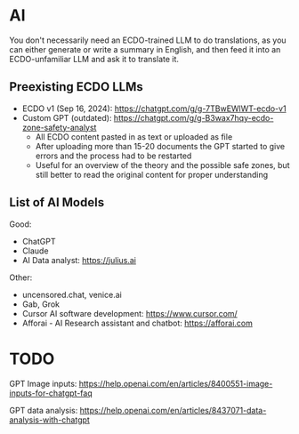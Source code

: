 # AI

You don't necessarily need an ECDO-trained LLM to do translations, as you can either generate or write a summary in English, and then feed it into an ECDO-unfamiliar LLM and ask it to translate it.

## Preexisting ECDO LLMs

- ECDO v1 (Sep 16, 2024): https://chatgpt.com/g/g-7TBwEWlWT-ecdo-v1
- Custom GPT (outdated): https://chatgpt.com/g/g-B3wax7hqy-ecdo-zone-safety-analyst
	- All ECDO content pasted in as text or uploaded as file
	- After uploading more than 15-20 documents the GPT started to give errors and the process had to be restarted
	- Useful for an overview of the theory and the possible safe zones, but still better to read the original content for proper understanding

## List of AI Models

Good:
- ChatGPT
- Claude
- AI Data analyst: https://julius.ai

Other:
- uncensored.chat, venice.ai
- Gab, Grok
- Cursor AI software development: https://www.cursor.com/
- Afforai - AI Research assistant and chatbot: https://afforai.com

# TODO

GPT Image inputs: https://help.openai.com/en/articles/8400551-image-inputs-for-chatgpt-faq

GPT data analysis: https://help.openai.com/en/articles/8437071-data-analysis-with-chatgpt